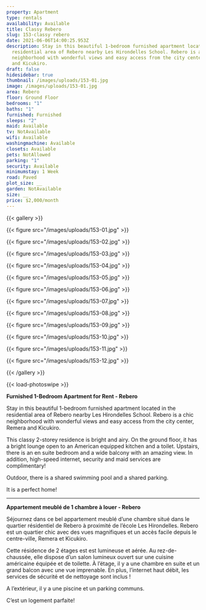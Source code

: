 ```yaml
---
property: Apartment
type: rentals
availability: Available
title: Classy Rebero
slug: 153-classy rebero
date: 2021-06-06T14:00:25.953Z
description: Stay in this beautiful 1-bedroom furnished apartment located in the
  residential area of Rebero nearby Les Hirondelles School. Rebero is a chic
  neighborhood with wonderful views and easy access from the city center, Remera
  and Kicukiro.
draft: false
hidesidebar: true
thumbnail: /images/uploads/153-01.jpg
image: /images/uploads/153-01.jpg
area: Rebero
floor: Ground Floor
bedrooms: "1"
baths: "1"
furnished: Furnished
sleeps: "2"
maid: Available
tv: NotAvailable
wifi: Available
washingmachine: Available
closets: Available
pets: NotAllowed
parking: "1"
security: Available
minimumstay: 1 Week
road: Paved
plot_size: __
garden: NotAvailable
size: __
price: $2,000/month
---
```

{{< gallery >}}

{{< figure src="/images/uploads/153-01.jpg" >}}

{{< figure src="/images/uploads/153-02.jpg" >}}

{{< figure src="/images/uploads/153-03.jpg" >}}

{{< figure src="/images/uploads/153-04.jpg" >}}

{{< figure src="/images/uploads/153-05.jpg" >}}

{{< figure src="/images/uploads/153-06.jpg" >}}

{{< figure src="/images/uploads/153-07.jpg" >}}

{{< figure src="/images/uploads/153-08.jpg" >}}

{{< figure src="/images/uploads/153-09.jpg" >}}

{{< figure src="/images/uploads/153-10.jpg" >}}

{{< figure src="/images/uploads/153-11.jpg" >}}

{{< figure src="/images/uploads/153-12.jpg" >}}

{{< /gallery >}}

{{< load-photoswipe >}}

**Furnished 1-Bedroom Apartment for Rent - Rebero**

Stay in this beautiful 1-bedroom furnished apartment located in the residential area of Rebero nearby Les Hirondelles School. Rebero is a chic neighborhood with wonderful views and easy access from the city center, Remera and Kicukiro.

This classy 2-storey residence is bright and airy. On the ground floor, it has a bright lounge open to an American equipped kitchen and a toilet. Upstairs, there is an en suite bedroom and a wide balcony with an amazing view. In addition, high-speed internet, security and maid services are complimentary!

Outdoor, there is a shared swimming pool and a shared parking.

It is a perfect home!

---

**Appartement meublé de 1 chambre à louer - Rebero**

Séjournez dans ce bel appartement meublé d’une chambre situé dans le quartier résidentiel de Rebero à proximité de l’école Les Hirondelles. Rebero est un quartier chic avec des vues magnifiques et un accès facile depuis le centre-ville, Remera et Kicukiro.

Cette résidence de 2 étages est est lumineuse et aérée. Au rez-de-chaussée, elle dispose d’un salon lumineux ouvert sur une cuisine américaine équipée et de toilette. À l’étage, il y a une chambre en suite et un grand balcon avec une vue imprenable. En plus, l’internet haut débit, les services de sécurité et de nettoyage sont inclus !

A l’extérieur, il y a une piscine et un parking communs.

C’est un logement parfaite!